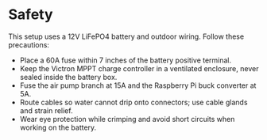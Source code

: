 # Safety

This setup uses a 12V LiFePO4 battery and outdoor wiring.  Follow these precautions:

- Place a 60A fuse within 7 inches of the battery positive terminal.
- Keep the Victron MPPT charge controller in a ventilated enclosure, never sealed inside the battery box.
- Fuse the air pump branch at 15A and the Raspberry Pi buck converter at 5A.
- Route cables so water cannot drip onto connectors; use cable glands and strain relief.
- Wear eye protection while crimping and avoid short circuits when working on the battery.
